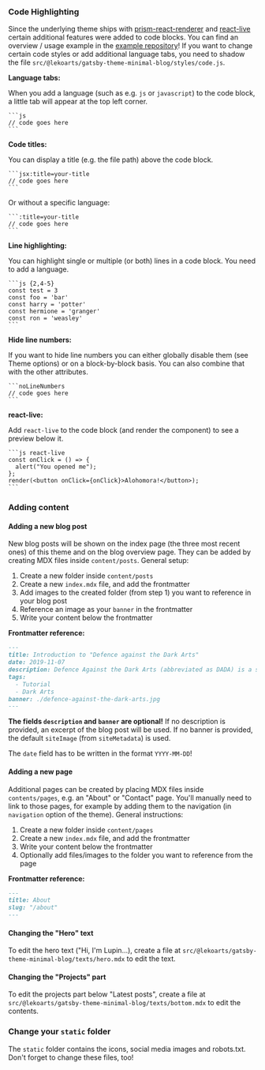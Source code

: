 ### Code Highlighting

Since the underlying theme ships with [prism-react-renderer](https://github.com/FormidableLabs/prism-react-renderer) and [react-live](https://github.com/FormidableLabs/react-live) certain additional features were added to code blocks. You can find an overview / usage example in the [example repository](https://github.com/LekoArts/gatsby-themes/tree/master/examples/minimal-blog/content/posts/fantastic-beasts-and-where-to-find-them/index.mdx)! If you want to change certain code styles or add additional language tabs, you need to shadow the file `src/@lekoarts/gatsby-theme-minimal-blog/styles/code.js`.

**Language tabs:**

When you add a language (such as e.g. `js` or `javascript`) to the code block, a little tab will appear at the top left corner.

````
```js
// code goes here
```
````

**Code titles:**

You can display a title (e.g. the file path) above the code block.

````
```jsx:title=your-title
// code goes here
```
````

Or without a specific language:

````
```:title=your-title
// code goes here
```
````

**Line highlighting:**

You can highlight single or multiple (or both) lines in a code block. You need to add a language.

````
```js {2,4-5}
const test = 3
const foo = 'bar'
const harry = 'potter'
const hermione = 'granger'
const ron = 'weasley'
```
````

**Hide line numbers:**

If you want to hide line numbers you can either globally disable them (see Theme options) or on a block-by-block basis. You can also combine that with the other attributes.

````
```noLineNumbers
// code goes here
```
````

**react-live:**

Add `react-live` to the code block (and render the component) to see a preview below it.

````
```js react-live
const onClick = () => {
  alert("You opened me");
};
render(<button onClick={onClick}>Alohomora!</button>);
```
````

### Adding content

#### Adding a new blog post

New blog posts will be shown on the index page (the three most recent ones) of this theme and on the blog overview page. They can be added by creating MDX files inside `content/posts`. General setup:

1. Create a new folder inside `content/posts`
1. Create a new `index.mdx` file, and add the frontmatter
1. Add images to the created folder (from step 1) you want to reference in your blog post
1. Reference an image as your `banner` in the frontmatter
1. Write your content below the frontmatter

**Frontmatter reference:**

```md
---
title: Introduction to "Defence against the Dark Arts"
date: 2019-11-07
description: Defence Against the Dark Arts (abbreviated as DADA) is a subject taught at Hogwarts School of Witchcraft and Wizardry and Ilvermorny School of Witchcraft and Wizardry.
tags:
  - Tutorial
  - Dark Arts
banner: ./defence-against-the-dark-arts.jpg
---
```

**The fields `description` and `banner` are optional!** If no description is provided, an excerpt of the blog post will be used. If no banner is provided, the default `siteImage` (from `siteMetadata`) is used.

The `date` field has to be written in the format `YYYY-MM-DD`!

#### Adding a new page

Additional pages can be created by placing MDX files inside `contents/pages`, e.g. an "About" or "Contact" page. You'll manually need to link to those pages, for example by adding them to the navigation (in `navigation` option of the theme). General instructions:

1. Create a new folder inside `content/pages`
1. Create a new `index.mdx` file, and add the frontmatter
1. Write your content below the frontmatter
1. Optionally add files/images to the folder you want to reference from the page

**Frontmatter reference:**

```md
---
title: About
slug: "/about"
---
```

#### Changing the "Hero" text

To edit the hero text ("Hi, I'm Lupin...), create a file at `src/@lekoarts/gatsby-theme-minimal-blog/texts/hero.mdx` to edit the text.

#### Changing the "Projects" part

To edit the projects part below "Latest posts", create a file at `src/@lekoarts/gatsby-theme-minimal-blog/texts/bottom.mdx` to edit the contents.

### Change your `static` folder

The `static` folder contains the icons, social media images and robots.txt. Don't forget to change these files, too!